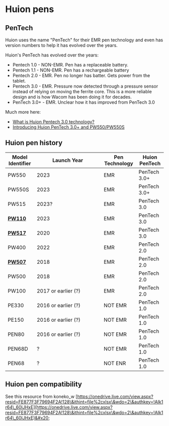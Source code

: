 # Huion pens

## PenTech

Huion uses the name "PenTech" for their EMR pen technology and even has version numbers to help it has evolved over the years.

Huion's PenTech has evolved over the years:

* Pentech 1.0 - NON-EMR. Pen has a replaceable battery.
* Pentech 1.1 - NON-EMR. Pen has a rechargeable battery
* Pentech 2.0 - EMR. Pen no longer has batter. Gets power from the tablet.
* Pentech 3.0 - EMR. Pressure now detected through a pressure sensor instead of relying on moving the ferrite core. This is a more reliable design and is how Wacom has been doing it for decades.
* PenTech 3.0+ - EMR. Unclear how it has improved from PenTech 3.0

Much more here:

* [What is Huion Pentech 3.0 technology?](https://support.huion.com/en/support/solutions/articles/44001952712-what-is-huion-pentech-3-0-technology-) &#x20;
* [Introducing Huion PenTech 3.0+ and PW550/PW550S](https://store.huion.com/posts/introducing-huion-pentech3.0+-pw550-pw550s) &#x20;

## Huion pen history

<table><thead><tr><th>Model Identifier</th><th width="197">Launch Year</th><th>Pen Technology</th><th>Huion PenTech</th></tr></thead><tbody><tr><td>PW550</td><td>2023</td><td>EMR</td><td>PenTech 3.0+</td></tr><tr><td>PW550S</td><td>2023</td><td>EMR</td><td>PenTech 3.0+</td></tr><tr><td>PW515</td><td>2023?</td><td>EMR</td><td>PenTech 3.0</td></tr><tr><td><a href="https://store.huion.com/products/battery-free-pen-pw110"><strong>PW110</strong></a></td><td>2023</td><td>EMR</td><td>PenTech 3.0</td></tr><tr><td><a href="https://store.huion.com/products/battery-free-pen-pw517"><strong>PW517</strong></a></td><td>2020</td><td>EMR</td><td>PenTech 3.0</td></tr><tr><td>PW400</td><td>2022</td><td>EMR</td><td>PenTech 2.0</td></tr><tr><td><a href="https://store.huion.com/products/battery-free-pen-pw507"><strong>PW507</strong></a></td><td>2018</td><td>EMR</td><td>PenTech 2.0</td></tr><tr><td>PW500</td><td>2018</td><td>EMR</td><td>PenTech 2.0</td></tr><tr><td>PW100</td><td>2017 or earlier (?)</td><td>EMR</td><td>PenTech 2.0</td></tr><tr><td>PE330 </td><td>2016 or earlier (?)</td><td>NOT EMR</td><td>PenTech 1.0</td></tr><tr><td>PE150 </td><td>2016 or earlier (?)</td><td>NOT EMR</td><td>PenTech 1.0</td></tr><tr><td>PEN80</td><td>2016 or earlier (?) </td><td>NOT EMR</td><td>PenTech 1.0</td></tr><tr><td>PEN68D</td><td>?</td><td>NOT EMR</td><td>PenTech 1.0</td></tr><tr><td>PEN68</td><td>?</td><td>NOT ENR</td><td>PenTech 1.0</td></tr></tbody></table>

## Huion pen compatibility

See this resource from koneko\_w [https://onedrive.live.com/view.aspx?resid=FE877F3F79694F2A!128\&ithint=file%2cxlsx\&wdo=2\&authkey=!AIk1r64\_60lJHxE](https://onedrive.live.com/view.aspx?resid=FE877F3F79694F2A!128\&ithint=file%2cxlsx\&wdo=2\&authkey=!AIk1r64\_60lJHxE)&#x20;
